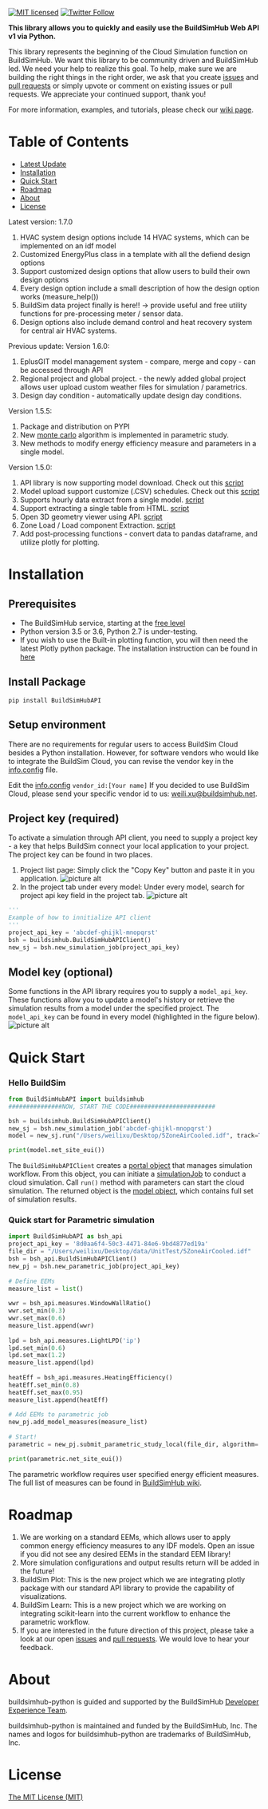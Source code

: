 [![MIT licensed](https://img.shields.io/badge/license-MIT-blue.svg)](./LICENSE.txt)
[![Twitter Follow](https://img.shields.io/twitter/follow/sendgrid.svg?style=social&label=Follow)](https://twitter.com/buildsimhub)

**This library allows you to quickly and easily use the BuildSimHub Web API v1 via Python.**

This library represents the beginning of the Cloud Simulation function on BuildSimHub. We want this library to be community driven and BuildSimHub led. We need your help to realize this goal. To help, make sure we are building the right things in the right order, we ask that you create [issues](https://github.com/weilix88/buildsimhub_python_api/issues) and [pull requests](https://github.com/weilix88/buildsimhub_python_api/pulls) or simply upvote or comment on existing issues or pull requests.
We appreciate your continued support, thank you!

For more information, examples, and tutorials, please check our [wiki page](https://github.com/weilix88/buildsimhub_python_api/wiki).

# Table of Contents
* [Latest Update](#update)
* [Installation](#installation)
* [Quick Start](#quick-start)
* [Roadmap](#roadmap)
* [About](#about)
* [License](#license)

<a name="update"></a>
Latest version: 1.7.0
1. HVAC system design options include 14 HVAC systems, which can be implemented on an idf model
2. Customized EnergyPlus class in a template with all the defiend design options
3. Support customized design options that allow users to build their own design options
4. Every design option include a small description of how the design option works (measure_help())
5. BuildSim data project finally is here!! -> provide useful and free utility functions for pre-processing meter / sensor data.
6. Design options also include demand control and heat recovery system for central air HVAC systems.

Previous update:
Version 1.6.0:
1. EplusGIT model management system - compare, merge and copy - can be accessed through API
2. Regional project and global project. - the newly added global project allows user upload custom weather files for simulation / parametrics.
3. Design day condition - automatically update design day conditions.

Version 1.5.5:
1. Package and distribution on PYPI
2. New [monte carlo](https://en.wikipedia.org/wiki/Monte_Carlo) algorithm is implemented in parametric study.
3. New methods to modify energy efficiency measure and parameters in a single model.

Version 1.5.0:
1. API library is now supporting model download. Check out this [script](https://github.com/weilix88/buildsimhub_python_api/blob/master/test/download_model_test.py)
2. Model upload support customize (.CSV) schedules. Check out this [script](https://github.com/weilix88/buildsimhub_python_api/blob/master/test/simulation_csv_test.py)
3. Supports hourly data extract from a single model. [script](https://github.com/weilix88/buildsimhub_python_api/blob/master/test/hourly_data_retrieve.py)
4. Support extracting a single table from HTML. [script](https://github.com/weilix88/buildsimhub_python_api/blob/master/test/html_table_test.py)
5. Open 3D geometry viewer using API. [script](https://github.com/weilix88/buildsimhub_python_api/blob/master/test/model_geo_test.py)
6. Zone Load / Load component Extraction. [script](https://github.com/weilix88/buildsimhub_python_api/blob/master/test/zone_load_test.py)
7. Add post-processing functions - convert data to pandas dataframe, and utilize plotly for plotting.

<a name="installation"></a>

# Installation

## Prerequisites
- The BuildSimHub service, starting at the [free level](https://my.buildsim.io/register.html)
- Python version 3.5 or 3.6, Python 2.7 is under-testing.
- If you wish to use the Built-in plotting function, you will then need the latest Plotly python package. The installation instruction can be found in [here](https://plot.ly/python/getting-started/)

## Install Package
```
pip install BuildSimHubAPI
```

## Setup environment
There are no requirements for regular users to access BuildSim Cloud besides a Python installation.
However, for software vendors who would like to integrate the BuildSim Cloud, you can revise the vendor key in the [info.config](https://github.com/weilix88/buildsimhub_python_api/blob/master/BuildSimHubAPI/info.config) file.

Edit the [info.config](https://github.com/weilix88/buildsimhub_python_api/blob/master/BuildSimHubAPI/info.config)
`vendor_id:[Your name]`
If you decided to use BuildSim Cloud, please send your specific vendor id to us: weili.xu@buildsimhub.net.

## Project key (required)
To activate a simulation through API client, you need to supply a project key - a key that helps BuildSim connect your local application to your project.
The project key can be found in two places.
1. Project list page: Simply click the "Copy Key" button and paste it in you application.
![picture alt](https://imgur.com/61cyNlE.png)
2. In the project tab under every model: Under every model, search for project api key field in the project tab.
![picture alt](https://imgur.com/hndWwBI.png)

```python
'''
Example of how to innitialize API client
'''
project_api_key = 'abcdef-ghijkl-mnopqrst'
bsh = buildsimhub.BuildSimHubAPIClient()
new_sj = bsh.new_simulation_job(project_api_key)
```

## Model key (optional)
Some functions in the API library requires you to supply a `model_api_key`. These functions allow you to update a model's history or retrieve the simulation results from a model under the specified project. The `model_api_key` can be found in every model (highlighted in the figure below).
![picture alt](https://imgur.com/gO4elTT.png)

<a name="quick-start"></a>
# Quick Start
### Hello BuildSim
```python
from BuildSimHubAPI import buildsimhub
###############NOW, START THE CODE########################

bsh = buildsimhub.BuildSimHubAPIClient()
new_sj = bsh.new_simulation_job('abcdef-ghijkl-mnopqrst')
model = new_sj.run("/Users/weilixu/Desktop/5ZoneAirCooled.idf", track=True)

print(model.net_site_eui())
```

The `BuildSimHubAPIClient` creates a [portal object](https://github.com/weilix88/buildsimhub_python_api/blob/master/BuildSimHubAPI/buildsimhub.py) that manages simulation workflow.
From this object, you can initiate a [simulationJob](https://github.com/weilix88/buildsimhub_python_api/blob/master/BuildSimHubAPI/helpers/simulationJob.py) to conduct a cloud simulation. Call `run()` method with parameters can start the cloud simulation. The returned object is the [model object](https://github.com/weilix88/buildsimhub_python_api/wiki/Simulation_Results), which contains full set of simulation results.

### Quick start for Parametric simulation
```python
import BuildSimHubAPI as bsh_api
project_api_key = '8d0aa6f4-50c3-4471-84e6-9bd4877ed19a'
file_dir = "/Users/weilixu/Desktop/data/UnitTest/5ZoneAirCooled.idf"
bsh = bsh_api.BuildSimHubAPIClient()
new_pj = bsh.new_parametric_job(project_api_key) 
 
# Define EEMs  
measure_list = list()  
  
wwr = bsh_api.measures.WindowWallRatio()  
wwr.set_min(0.3)  
wwr.set_max(0.6)  
measure_list.append(wwr)  
  
lpd = bsh_api.measures.LightLPD('ip')  
lpd.set_min(0.6)  
lpd.set_max(1.2)  
measure_list.append(lpd)  
  
heatEff = bsh_api.measures.HeatingEfficiency()  
heatEff.set_min(0.8)  
heatEff.set_max(0.95)  
measure_list.append(heatEff)  
  
# Add EEMs to parametric job  
new_pj.add_model_measures(measure_list)  
  
# Start!  
parametric = new_pj.submit_parametric_study_local(file_dir, algorithm='montecarlo', size=10, track=True)  

print(parametric.net_site_eui())
```
The parametric workflow requires user specified energy efficient measures. The full list of measures can be found in [BuildSimHub wiki](https://github.com/weilix88/buildsimhub_python_api/wiki/Parametric#energyefficientmeasures).

<a name="roadmap"></a>
# Roadmap
1. We are working on a standard EEMs, which allows user to apply common energy efficiency measures to any IDF models. Open an issue if you did not see any desired EEMs in the standard EEM library!
2. More simulation configurations and output results return will be added in the future!
3. BuildSim Plot: This is the new project which we are integrating plotly package with our standard API library to provide the capability of visualizations.
4. BuildSim Learn: This is a new project which we are working on integrating scikit-learn into the current workflow to enhance the parametric workflow.
5. If you are interested in the future direction of this project, please take a look at our open [issues](https://github.com/weilix88/buildsimhub_python_api/issues) and [pull requests](https://github.com/weilix88/buildsimhub_python_api/pulls). We would love to hear your feedback.

<a name="about"></a>
# About

buildsimhub-python is guided and supported by the BuildSimHub [Developer Experience Team](mailto:haopeng.wang@buildsimhub.net).

buildsimhub-python is maintained and funded by the BuildSimHub, Inc. The names and logos for buildsimhub-python are trademarks of BuildSimHub, Inc.

<a name="license"></a>
# License
[The MIT License (MIT)](LICENSE.txt)
